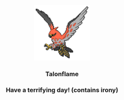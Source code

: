 <p align="center">
    <img src="https://raw.githubusercontent.com/PokeAPI/sprites/master/sprites/pokemon/663.png" width="150" height="150">
</p>
<h3 align="center"> <b>Talonflame</b></h3>
<h3 align="center">Have a terrifying day! (contains irony)</h3>
